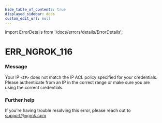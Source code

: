 ```yaml
---
hide_table_of_contents: true
displayed_sidebar: docs
custom_edit_url: null
---
```


import ErrorDetails from '/docs/errors/details/ErrorDetails';

# ERR_NGROK_116

### Message
Your IP `<IP>` does not match the IP ACL policy specified for your credentials. Please authenticate from an IP in the correct range or make sure you are using the correct credentials

### Further help
If you're having trouble resolving this error, please reach out to [support@ngrok.com](mailto:support@ngrok.com?subject=Help%20with%20ERR_NGROK_116)

<ErrorDetails error='err_ngrok_116' />
